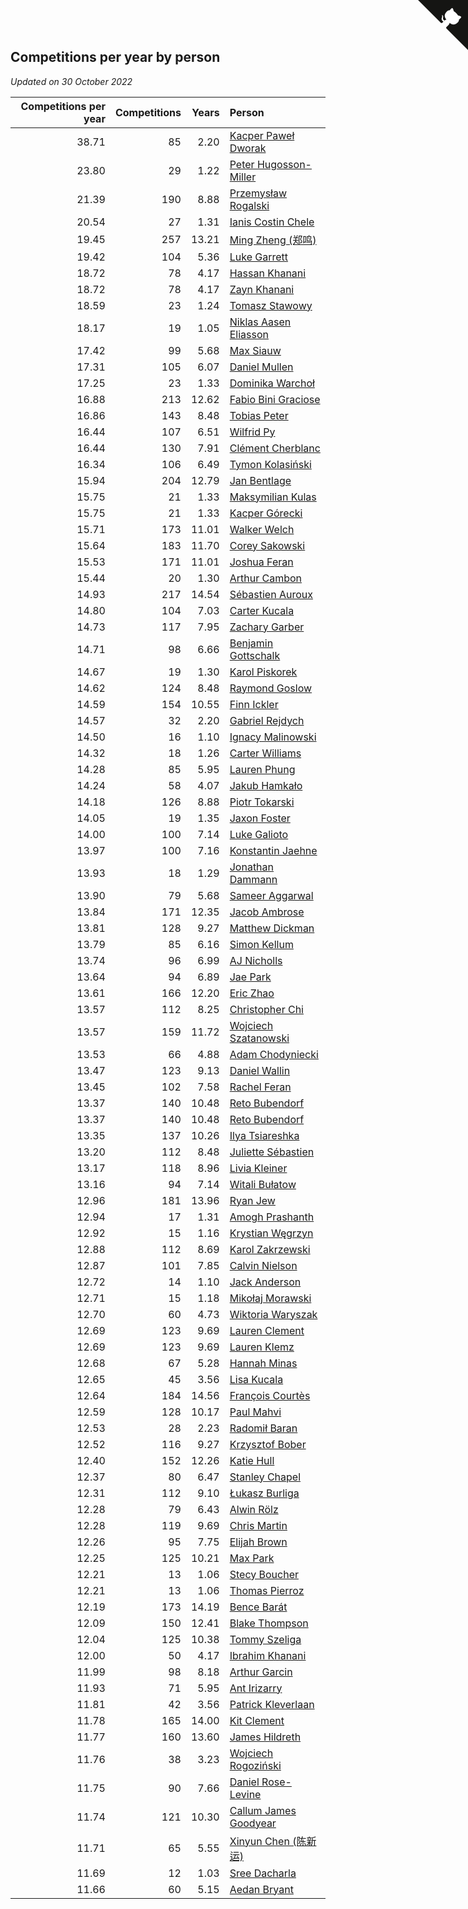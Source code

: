 ## Competitions per year by person

*Updated on 30 October 2022*

| Competitions per year | Competitions | Years | Person |
| ---: | ---: | ---: | :--- |
| 38.71 | 85 | 2.20 | [Kacper Paweł Dworak](https://www.worldcubeassociation.org/persons/2020DWOR01) |
| 23.80 | 29 | 1.22 | [Peter Hugosson-Miller](https://www.worldcubeassociation.org/persons/2021HUGO01) |
| 21.39 | 190 | 8.88 | [Przemysław Rogalski](https://www.worldcubeassociation.org/persons/2013ROGA02) |
| 20.54 | 27 | 1.31 | [Ianis Costin Chele](https://www.worldcubeassociation.org/persons/2021CHEL01) |
| 19.45 | 257 | 13.21 | [Ming Zheng (郑鸣)](https://www.worldcubeassociation.org/persons/2009ZHEN11) |
| 19.42 | 104 | 5.36 | [Luke Garrett](https://www.worldcubeassociation.org/persons/2017GARR05) |
| 18.72 | 78 | 4.17 | [Hassan Khanani](https://www.worldcubeassociation.org/persons/2018KHAN26) |
| 18.72 | 78 | 4.17 | [Zayn Khanani](https://www.worldcubeassociation.org/persons/2018KHAN28) |
| 18.59 | 23 | 1.24 | [Tomasz Stawowy](https://www.worldcubeassociation.org/persons/2021STAW01) |
| 18.17 | 19 | 1.05 | [Niklas Aasen Eliasson](https://www.worldcubeassociation.org/persons/2021ELIA01) |
| 17.42 | 99 | 5.68 | [Max Siauw](https://www.worldcubeassociation.org/persons/2017SIAU02) |
| 17.31 | 105 | 6.07 | [Daniel Mullen](https://www.worldcubeassociation.org/persons/2016MULL04) |
| 17.25 | 23 | 1.33 | [Dominika Warchoł](https://www.worldcubeassociation.org/persons/2021WARC01) |
| 16.88 | 213 | 12.62 | [Fabio Bini Graciose](https://www.worldcubeassociation.org/persons/2010GRAC02) |
| 16.86 | 143 | 8.48 | [Tobias Peter](https://www.worldcubeassociation.org/persons/2014PETE03) |
| 16.44 | 107 | 6.51 | [Wilfrid Py](https://www.worldcubeassociation.org/persons/2016PYWI01) |
| 16.44 | 130 | 7.91 | [Clément Cherblanc](https://www.worldcubeassociation.org/persons/2014CHER05) |
| 16.34 | 106 | 6.49 | [Tymon Kolasiński](https://www.worldcubeassociation.org/persons/2016KOLA02) |
| 15.94 | 204 | 12.79 | [Jan Bentlage](https://www.worldcubeassociation.org/persons/2010BENT01) |
| 15.75 | 21 | 1.33 | [Maksymilian Kulas](https://www.worldcubeassociation.org/persons/2021KULA02) |
| 15.75 | 21 | 1.33 | [Kacper Górecki](https://www.worldcubeassociation.org/persons/2021GORE01) |
| 15.71 | 173 | 11.01 | [Walker Welch](https://www.worldcubeassociation.org/persons/2011WELC01) |
| 15.64 | 183 | 11.70 | [Corey Sakowski](https://www.worldcubeassociation.org/persons/2011SAKO01) |
| 15.53 | 171 | 11.01 | [Joshua Feran](https://www.worldcubeassociation.org/persons/2011FERA01) |
| 15.44 | 20 | 1.30 | [Arthur Cambon](https://www.worldcubeassociation.org/persons/2021CAMB01) |
| 14.93 | 217 | 14.54 | [Sébastien Auroux](https://www.worldcubeassociation.org/persons/2008AURO01) |
| 14.80 | 104 | 7.03 | [Carter Kucala](https://www.worldcubeassociation.org/persons/2015KUCA01) |
| 14.73 | 117 | 7.95 | [Zachary Garber](https://www.worldcubeassociation.org/persons/2014GARB01) |
| 14.71 | 98 | 6.66 | [Benjamin Gottschalk](https://www.worldcubeassociation.org/persons/2016GOTT01) |
| 14.67 | 19 | 1.30 | [Karol Piskorek](https://www.worldcubeassociation.org/persons/2021PISK01) |
| 14.62 | 124 | 8.48 | [Raymond Goslow](https://www.worldcubeassociation.org/persons/2014GOSL01) |
| 14.59 | 154 | 10.55 | [Finn Ickler](https://www.worldcubeassociation.org/persons/2012ICKL01) |
| 14.57 | 32 | 2.20 | [Gabriel Rejdych](https://www.worldcubeassociation.org/persons/2020REJD01) |
| 14.50 | 16 | 1.10 | [Ignacy Malinowski](https://www.worldcubeassociation.org/persons/2021MALI02) |
| 14.32 | 18 | 1.26 | [Carter Williams](https://www.worldcubeassociation.org/persons/2021WILL06) |
| 14.28 | 85 | 5.95 | [Lauren Phung](https://www.worldcubeassociation.org/persons/2016PHUN02) |
| 14.24 | 58 | 4.07 | [Jakub Hamkało](https://www.worldcubeassociation.org/persons/2018HAMK01) |
| 14.18 | 126 | 8.88 | [Piotr Tokarski](https://www.worldcubeassociation.org/persons/2013TOKA01) |
| 14.05 | 19 | 1.35 | [Jaxon Foster](https://www.worldcubeassociation.org/persons/2021FOST01) |
| 14.00 | 100 | 7.14 | [Luke Galioto](https://www.worldcubeassociation.org/persons/2015GALI02) |
| 13.97 | 100 | 7.16 | [Konstantin Jaehne](https://www.worldcubeassociation.org/persons/2015JAEH01) |
| 13.93 | 18 | 1.29 | [Jonathan Dammann](https://www.worldcubeassociation.org/persons/2021DAMM01) |
| 13.90 | 79 | 5.68 | [Sameer Aggarwal](https://www.worldcubeassociation.org/persons/2017AGGA01) |
| 13.84 | 171 | 12.35 | [Jacob Ambrose](https://www.worldcubeassociation.org/persons/2010AMBR01) |
| 13.81 | 128 | 9.27 | [Matthew Dickman](https://www.worldcubeassociation.org/persons/2013DICK01) |
| 13.79 | 85 | 6.16 | [Simon Kellum](https://www.worldcubeassociation.org/persons/2016KELL12) |
| 13.74 | 96 | 6.99 | [AJ Nicholls](https://www.worldcubeassociation.org/persons/2015NICH04) |
| 13.64 | 94 | 6.89 | [Jae Park](https://www.worldcubeassociation.org/persons/2015PARK24) |
| 13.61 | 166 | 12.20 | [Eric Zhao](https://www.worldcubeassociation.org/persons/2010ZHAO19) |
| 13.57 | 112 | 8.25 | [Christopher Chi](https://www.worldcubeassociation.org/persons/2014CHIC01) |
| 13.57 | 159 | 11.72 | [Wojciech Szatanowski](https://www.worldcubeassociation.org/persons/2011SZAT01) |
| 13.53 | 66 | 4.88 | [Adam Chodyniecki](https://www.worldcubeassociation.org/persons/2017CHOD02) |
| 13.47 | 123 | 9.13 | [Daniel Wallin](https://www.worldcubeassociation.org/persons/2013WALL03) |
| 13.45 | 102 | 7.58 | [Rachel Feran](https://www.worldcubeassociation.org/persons/2015FERA01) |
| 13.37 | 140 | 10.48 | [Reto Bubendorf](https://www.worldcubeassociation.org/persons/2012BUBE01) |
| 13.37 | 140 | 10.48 | [Reto Bubendorf](https://www.worldcubeassociation.org/persons/2012BUBE01) |
| 13.35 | 137 | 10.26 | [Ilya Tsiareshka](https://www.worldcubeassociation.org/persons/2012TERE01) |
| 13.20 | 112 | 8.48 | [Juliette Sébastien](https://www.worldcubeassociation.org/persons/2014SEBA01) |
| 13.17 | 118 | 8.96 | [Livia Kleiner](https://www.worldcubeassociation.org/persons/2013KLEI03) |
| 13.16 | 94 | 7.14 | [Witali Bułatow](https://www.worldcubeassociation.org/persons/2015BUAT01) |
| 12.96 | 181 | 13.96 | [Ryan Jew](https://www.worldcubeassociation.org/persons/2008JEWR01) |
| 12.94 | 17 | 1.31 | [Amogh Prashanth](https://www.worldcubeassociation.org/persons/2021PRAS01) |
| 12.92 | 15 | 1.16 | [Krystian Węgrzyn](https://www.worldcubeassociation.org/persons/2021WEGR01) |
| 12.88 | 112 | 8.69 | [Karol Zakrzewski](https://www.worldcubeassociation.org/persons/2014ZAKR01) |
| 12.87 | 101 | 7.85 | [Calvin Nielson](https://www.worldcubeassociation.org/persons/2014NIEL03) |
| 12.72 | 14 | 1.10 | [Jack Anderson](https://www.worldcubeassociation.org/persons/2021ANDE05) |
| 12.71 | 15 | 1.18 | [Mikołaj Morawski](https://www.worldcubeassociation.org/persons/2021MORA01) |
| 12.70 | 60 | 4.73 | [Wiktoria Waryszak](https://www.worldcubeassociation.org/persons/2018WARY01) |
| 12.69 | 123 | 9.69 | [Lauren Clement](https://www.worldcubeassociation.org/persons/2013KLEM01) |
| 12.69 | 123 | 9.69 | [Lauren Klemz](https://www.worldcubeassociation.org/persons/2013KLEM01) |
| 12.68 | 67 | 5.28 | [Hannah Minas](https://www.worldcubeassociation.org/persons/2017MINA04) |
| 12.65 | 45 | 3.56 | [Lisa Kucala](https://www.worldcubeassociation.org/persons/2019KUCA01) |
| 12.64 | 184 | 14.56 | [François Courtès](https://www.worldcubeassociation.org/persons/2008COUR01) |
| 12.59 | 128 | 10.17 | [Paul Mahvi](https://www.worldcubeassociation.org/persons/2012MAHV01) |
| 12.53 | 28 | 2.23 | [Radomił Baran](https://www.worldcubeassociation.org/persons/2020BARA02) |
| 12.52 | 116 | 9.27 | [Krzysztof Bober](https://www.worldcubeassociation.org/persons/2013BOBE01) |
| 12.40 | 152 | 12.26 | [Katie Hull](https://www.worldcubeassociation.org/persons/2010HULL01) |
| 12.37 | 80 | 6.47 | [Stanley Chapel](https://www.worldcubeassociation.org/persons/2016CHAP04) |
| 12.31 | 112 | 9.10 | [Łukasz Burliga](https://www.worldcubeassociation.org/persons/2013BURL01) |
| 12.28 | 79 | 6.43 | [Alwin Rölz](https://www.worldcubeassociation.org/persons/2016ROLZ01) |
| 12.28 | 119 | 9.69 | [Chris Martin](https://www.worldcubeassociation.org/persons/2013MART03) |
| 12.26 | 95 | 7.75 | [Elijah Brown](https://www.worldcubeassociation.org/persons/2015BROW03) |
| 12.25 | 125 | 10.21 | [Max Park](https://www.worldcubeassociation.org/persons/2012PARK03) |
| 12.21 | 13 | 1.06 | [Stecy Boucher](https://www.worldcubeassociation.org/persons/2021BOUC01) |
| 12.21 | 13 | 1.06 | [Thomas Pierroz](https://www.worldcubeassociation.org/persons/2021PIER01) |
| 12.19 | 173 | 14.19 | [Bence Barát](https://www.worldcubeassociation.org/persons/2008BARA01) |
| 12.09 | 150 | 12.41 | [Blake Thompson](https://www.worldcubeassociation.org/persons/2010THOM03) |
| 12.04 | 125 | 10.38 | [Tommy Szeliga](https://www.worldcubeassociation.org/persons/2012SZEL01) |
| 12.00 | 50 | 4.17 | [Ibrahim Khanani](https://www.worldcubeassociation.org/persons/2018KHAN27) |
| 11.99 | 98 | 8.18 | [Arthur Garcin](https://www.worldcubeassociation.org/persons/2014GARC27) |
| 11.93 | 71 | 5.95 | [Ant Irizarry](https://www.worldcubeassociation.org/persons/2016IRIZ02) |
| 11.81 | 42 | 3.56 | [Patrick Kleverlaan](https://www.worldcubeassociation.org/persons/2019KLEV01) |
| 11.78 | 165 | 14.00 | [Kit Clement](https://www.worldcubeassociation.org/persons/2008CLEM01) |
| 11.77 | 160 | 13.60 | [James Hildreth](https://www.worldcubeassociation.org/persons/2009HILD01) |
| 11.76 | 38 | 3.23 | [Wojciech Rogoziński](https://www.worldcubeassociation.org/persons/2019ROGO04) |
| 11.75 | 90 | 7.66 | [Daniel Rose-Levine](https://www.worldcubeassociation.org/persons/2015ROSE01) |
| 11.74 | 121 | 10.30 | [Callum James Goodyear](https://www.worldcubeassociation.org/persons/2012GOOD02) |
| 11.71 | 65 | 5.55 | [Xinyun Chen (陈新运)](https://www.worldcubeassociation.org/persons/2017CHEN36) |
| 11.69 | 12 | 1.03 | [Sree Dacharla](https://www.worldcubeassociation.org/persons/2021DACH01) |
| 11.66 | 60 | 5.15 | [Aedan Bryant](https://www.worldcubeassociation.org/persons/2017BRYA06) |


<a href="https://github.com/jonatanklosko/wca_statistics" class="github-corner" aria-label="View source on Github"><svg width="80" height="80" viewBox="0 0 250 250" style="fill:#151513; color:#fff; position: absolute; top: 0; border: 0; right: 0;" aria-hidden="true"><path d="M0,0 L115,115 L130,115 L142,142 L250,250 L250,0 Z"></path><path d="M128.3,109.0 C113.8,99.7 119.0,89.6 119.0,89.6 C122.0,82.7 120.5,78.6 120.5,78.6 C119.2,72.0 123.4,76.3 123.4,76.3 C127.3,80.9 125.5,87.3 125.5,87.3 C122.9,97.6 130.6,101.9 134.4,103.2" fill="currentColor" style="transform-origin: 130px 106px;" class="octo-arm"></path><path d="M115.0,115.0 C114.9,115.1 118.7,116.5 119.8,115.4 L133.7,101.6 C136.9,99.2 139.9,98.4 142.2,98.6 C133.8,88.0 127.5,74.4 143.8,58.0 C148.5,53.4 154.0,51.2 159.7,51.0 C160.3,49.4 163.2,43.6 171.4,40.1 C171.4,40.1 176.1,42.5 178.8,56.2 C183.1,58.6 187.2,61.8 190.9,65.4 C194.5,69.0 197.7,73.2 200.1,77.6 C213.8,80.2 216.3,84.9 216.3,84.9 C212.7,93.1 206.9,96.0 205.4,96.6 C205.1,102.4 203.0,107.8 198.3,112.5 C181.9,128.9 168.3,122.5 157.7,114.1 C157.9,116.9 156.7,120.9 152.7,124.9 L141.0,136.5 C139.8,137.7 141.6,141.9 141.8,141.8 Z" fill="currentColor" class="octo-body"></path></svg></a><style>.github-corner:hover .octo-arm{animation:octocat-wave 560ms ease-in-out}@keyframes octocat-wave{0%,100%{transform:rotate(0)}20%,60%{transform:rotate(-25deg)}40%,80%{transform:rotate(10deg)}}@media (max-width:500px){.github-corner:hover .octo-arm{animation:none}.github-corner .octo-arm{animation:octocat-wave 560ms ease-in-out}}</style>
